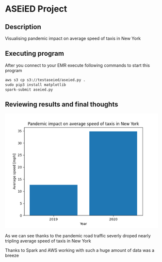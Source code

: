 # ASEiED Project

## Description

Visualising pandemic impact on average speed of taxis in New York

## Executing program

After you connect to your EMR execute following commands to start this program
```
aws s3 cp s3://testaseied/aseied.py .
sudo pip3 install matplotlib
spark-submit aseied.py
```

## Reviewing results and final thoughts

![Results](result.png)

As we can see thanks to the pandemic road traffic severly droped nearly tripling average speed of taxis in New York

Thanks to Spark and AWS working with such a huge amount of data was a breeze
